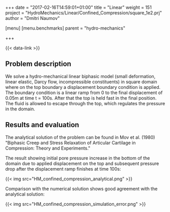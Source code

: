 +++
date = "2017-02-16T14:59:01+01:00"
title = "Linear"
weight = 151
project = "HydroMechanics/Linear/Confined_Compression/square_1e2.prj"
author = "Dmitri Naumov"

[menu]
  [menu.benchmarks]
    parent = "hydro-mechanics"

+++

{{< data-link >}}

## Problem description

We solve a hydro-mechanical linear biphasic model (small deformation, linear elastic, Darcy flow, incompressible constituents) in square domain where on the top boundary a displacement boundary condition is applied. The boundary condition is a linear ramp from 0 to the final displacement of 0.05m at time t = 100s. After that the top is held fast in the final position. The fluid is allowed to escape through the top, which regulates the pressure in the domain.

## Results and evaluation

The analytical solution of the problem can be found in Mov et al. (1980) "Biphasic Creep and Stress Relaxation of Articular Cartilage in Compression: Theory and Experiments."

The result showing initial pore pressure increase in the bottom of the domain due to applied displacement on the top and subsequent pressure drop after the displacement ramp finishes at time 100s:

{{< img src="HM_confined_compression_analytical.png" >}}

Comparison with the numerical solution shows good agreement with the analytical solution:

{{< img src="HM_confined_compression_simulation_error.png" >}}
